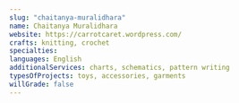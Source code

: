 ```yaml
---
slug: "chaitanya-muralidhara"
name: Chaitanya Muralidhara
website: https://carrotcaret.wordpress.com/
crafts: knitting, crochet
specialties:
languages: English
additionalServices: charts, schematics, pattern writing
typesOfProjects: toys, accessories, garments
willGrade: false
---
```

